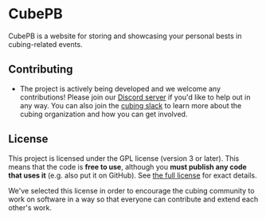 # CubePB

CubePB is a website for storing and showcasing your personal bests in cubing-related events.

## Contributing

- The project is actively being developed and we welcome any contributions! Please join our [Discord server](https://discord.gg/zg3GafZF) if you'd like to help out in any way. You can also join the [cubing slack](https://join.slack.com/t/cubing-org/shared_invite/zt-8ok0y7cl-CffvDqFxnp9LheabPzmfgw) to learn more about the cubing organization and how you can get involved.

## License

This project is licensed under the GPL license (version 3 or later). This means that the code is **free to use**, although you **must publish any code that uses it** (e.g. also put it on GitHub). See [the full license](./LICENSE) for exact details.

We've selected this license in order to encourage the cubing community to work on software in a way so that everyone can contribute and extend each other's work.

